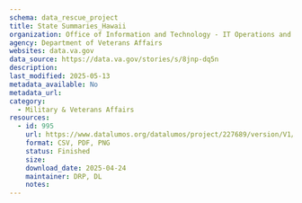 ```yaml
---
schema: data_rescue_project 
title: State Summaries_Hawaii
organization: Office of Information and Technology - IT Operations and Services (ITOPS)
agency: Department of Veterans Affairs
websites: data.va.gov
data_source: https://data.va.gov/stories/s/8jnp-dq5n
description: 
last_modified: 2025-05-13
metadata_available: No
metadata_url: 
category:
  - Military & Veterans Affairs 
resources:
  - id: 995
    url: https://www.datalumos.org/datalumos/project/227689/version/V1/view
    format: CSV, PDF, PNG
    status: Finished
    size: 
    download_date: 2025-04-24
    maintainer: DRP, DL
    notes: 
---
```

